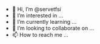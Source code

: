 - 👋 Hi, I’m @servetfsi
- 👀 I’m interested in ...
- 🌱 I’m currently learning ...
- 💞️ I’m looking to collaborate on ...
- 📫 How to reach me ...

<!---
servetfsi/servetfsi is a ✨ special ✨ repository because its `README.md` (this file) appears on your GitHub profile.
You can click the Preview link to take a look at your changes.
--->

